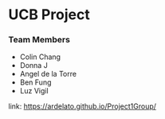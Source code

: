 # UCB Project
### Team Members
* Colin Chang
* Donna J
* Angel de la Torre
* Ben Fung
* Luz Vigil

link: https://ardelato.github.io/Project1Group/
